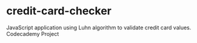 # credit-card-checker
JavaScript application using Luhn algorithm to validate credit card values.
Codecademy Project
